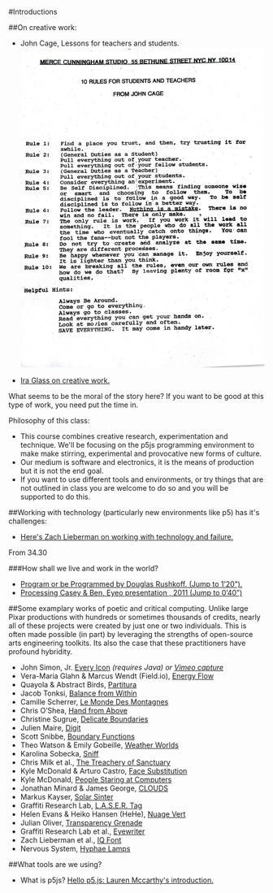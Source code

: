 #Introductions

##On creative work:

* John Cage, Lessons for teachers and students.
<img src="../../images/Cage-Advice_LG.jpg" width="500"></br>

* [Ira Glass on creative work.](https://www.youtube.com/embed/BI23U7U2aUY)

What seems to be the moral of the story here? If you want to be good at this type of work, you need put the time in.

Philosophy of this class:
* This course combines creative research, experimentation and technique. We'll be focusing on the p5js programming environment to make make stirring, experimental and provocative new forms of culture.
* Our medium is software and electronics, it is the means of production but it is not the end goal.
* If you want to use different tools and environments, or try things that are not outlined in class you are welcome to do so and you will be supported to do this.

##Working with technology (particularly new environments like p5) has it's challenges:

* [Here's Zach Lieberman on working with technology and failure.](https://player.vimeo.com/video/47203759?color=55c4e4)

From 34.30

###How shall we live and work in the world?

* [Program or be Programmed by Douglas Rushkoff. (Jump to 1’20”).](https://www.youtube.com/watch?v=imV3pPIUy1k&t=80)
* [Processing Casey & Ben, Eyeo presentation , 2011 (Jump to 0’40”)](https://vimeo.com/28117873)

##Some examplary works of poetic and critical computing.
Unlike large Pixar productions with hundreds or sometimes thousands of credits, nearly all of these projects were created by just one or two individuals. This is often made possible (in part) by leveraging the strengths of open-source arts engineering toolkits. Its also the case that these practitioners have profound hybridity.

<ul><li>John Simon, Jr. <a href="http://www.numeral.com/eicon.html" target="_blank">Every Icon</a> <em>(requires Java) or <a href="https://vimeo.com/50767345" target="_blank">Vimeo capture</a></em></li>
<li>Vera-Maria Glahn &amp; Marcus Wendt (Field.io), <a href="http://www.field.io/project/energy-flow" target="_blank">Energy Flow</a></li>
<li>Quayola &amp; Abstract Birds, <a href="http://www.abstractbirds.com/34019/335543/projects/partitura" target="_blank">Partitura</a></li>
<li>Jacob Tonksi, <a href="https://vimeo.com/72826106" target="_blank">Balance from Within</a></li>
<li>Camille Scherrer, <a href="http://www.chipchip.ch/works/interaction/LeMondeDesMontagnes/LeMondeDesMontagnes.html" target="_blank">Le Monde Des Montagnes</a></li>
<li>Chris O&rsquo;Shea, <a href="http://www.chrisoshea.org/hand-from-above" target="_blank">Hand from Above</a></li>
<li>Christine Sugrue, <a href="http://csugrue.com/delicateboundaries/" target="_blank">Delicate Boundaries</a></li>
<li>Julien Maire, <a href="http://www.youtube.com/watch?v=AJgNOU6cOgM" target="_blank">Digit</a></li>
<li>Scott Snibbe, <a href="http://www.snibbe.com/projects/interactive/boundaryfunctions/" target="_blank">Boundary Functions</a></li>
<li>Theo Watson &amp; Emily Gobeille, <a href="http://design-io.com/projects/WeatherWorlds/" target="_blank">Weather Worlds</a></li>
<li>Karolina Sobecka, <a href="http://www.gravitytrap.com/artwork/sniff" target="_blank">Sniff</a></li>
<li>Chris Milk et al.,&nbsp;<a href="http://www.youtube.com/watch?v=_2kZdl8hs_s" target="_blank">The Treachery of Sanctuary</a></li>
<li>Kyle McDonald &amp; Arturo Castro, <a href="https://vimeo.com/29348533" target="_blank">Face Substitution</a></li>
<li>Kyle McDonald, <a href="http://www.carbonated.tv/technology/secret-service-investigates-apple-store-spy-camera-artist" target="_blank">People Staring at Computers</a></li>
<li>Jonathan Minard &amp; James George, <a href="https://vimeo.com/42852185" target="_blank">CLOUDS</a></li>
<li>Markus Kayser, <a href="http://www.markuskayser.com/work/solarsinter/" target="_blank">Solar Sinter</a></li>
<li>Graffiti Research Lab,&nbsp;<a href="https://vimeo.com/1250765" target="_blank">L.A.S.E.R. Tag</a></li>
<li>Helen Evans &amp; Heiko Hansen (HeHe), <a href="https://vimeo.com/17350218" target="_blank">Nuage Vert</a></li>
<li>Julian Oliver, <a href="http://transparencygrenade.com/" target="_blank">Transparency Grenade</a></li>
<li>Graffiti Research Lab et al.,&nbsp;<a href="https://vimeo.com/6376466" target="_blank">Eyewriter</a></li>
<li>Zach Lieberman et al.,&nbsp;<a href="https://vimeo.com/5233789" target="_blank">IQ Font</a></li>
<li>Nervous System,&nbsp;<a href="http://n-e-r-v-o-u-s.com/shop/generativeProduct.php?code=99" target="_blank">Hyphae Lamps</a></li>
</ul>

##What tools are we using?

* What is p5js?
[Hello p5.js: Lauren Mccarthy's introduction.](http://hello.p5js.org/)
